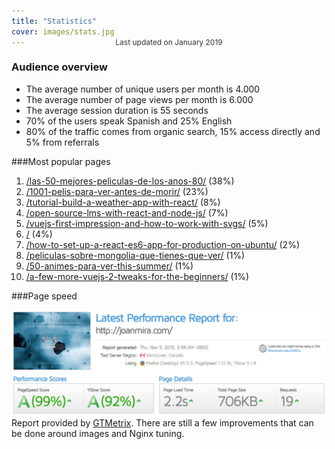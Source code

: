 ```yaml
---
title: "Statistics"
cover: images/stats.jpg
---
```


<style>
.updated {
  text-align: center;
  font-size: 12px;
  color: #333;
  margin-top: -30px;
}
</style>

<div class="updated">Last updated on January 2019</div>

### Audience overview

* The average number of unique users per month is 4.000
* The average number of page views per month is 6.000
* The average session duration is 55 seconds
* 70% of the users speak Spanish and 25% English
* 80% of the traffic comes from organic search, 15% access directly and 5% from referrals

###Most popular pages

1. [/las-50-mejores-peliculas-de-los-anos-80/](/las-50-mejores-peliculas-de-los-anos-80/) (38%)
2. [/1001-pelis-para-ver-antes-de-morir/](/1001-pelis-para-ver-antes-de-morir/) (23%)
3. [/tutorial-build-a-weather-app-with-react/](/tutorial-build-a-weather-app-with-react/) (8%)
4. [/open-source-lms-with-react-and-node-js/](/open-source-lms-with-react-and-node-js/) (7%)
5. [/vuejs-first-impression-and-how-to-work-with-svgs/](/vuejs-first-impression-and-how-to-work-with-svgs/) (5%)
6. [/](/) (4%)
7. [/how-to-set-up-a-react-es6-app-for-production-on-ubuntu/](/how-to-set-up-a-react-es6-app-for-production-on-ubuntu/) (2%)
8. [/peliculas-sobre-mongolia-que-tienes-que-ver/](/peliculas-sobre-mongolia-que-tienes-que-ver/) (1%)
8. [/50-animes-para-ver-this-summer/](/50-animes-para-ver-this-summer/) (1%)
10. [/a-few-more-vuejs-2-tweaks-for-the-beginners/](/a-few-more-vuejs-2-tweaks-for-the-beginners/) (1%)

###Page speed

![](./images/page-speed-report.jpg)
Report provided by [GTMetrix](https://gtmetrix.com/). There are still a few improvements that can be done around images and Nginx tuning.
